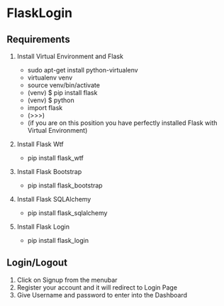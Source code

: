 # FlaskLogin
## Requirements
1. Install Virtual Environment and Flask
   * sudo apt-get install python-virtualenv
   * virtualenv venv
   * source venv/bin/activate
   * (venv) $ pip install flask
   * (venv) $ python
   * import flask
   * (>>>) 
   * (if you are on this position you have perfectly installed Flask with Virtual Environment)
   
2. Install Flask Wtf
    * pip install flask_wtf
    
3. Install Flask Bootstrap
    * pip install flask_bootstrap
    
4. Install Flask SQLAlchemy
    * pip install flask_sqlalchemy

5. Install Flask Login
    * pip install flask_login
    

## Login/Logout
1. Click on Signup from the menubar
2. Register your account and it will redirect to Login Page
3. Give Username and password to enter into the Dashboard

